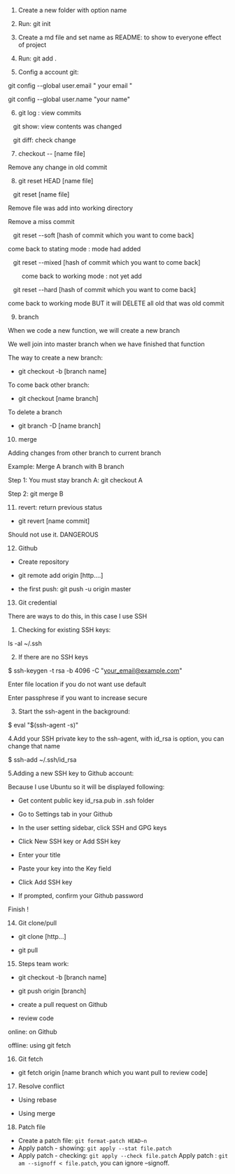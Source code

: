 1. Create a new folder with option name

2. Run: git init

3. Create a md file and set name as README: to show to everyone effect of project

4. Run: git add .

5. Config a account git:

git config --global user.email " your email "

git config --global user.name "your name"

6. git log : view commits

   git show: view contents was changed

   git diff: check change

7. checkout -- [name file]

Remove any change in old commit

8. git reset HEAD [name file]

   git reset [name file]

Remove file was add into working directory

Remove a miss commit

   git reset --soft [hash of commit which you want to come back]

come back to stating mode : mode had added

   git reset --mixed [hash of commit which you want to come back]

        come back to working mode : not yet add

   git reset --hard [hash of commit which you want to come back]

come back to working mode BUT it will DELETE all old that was old commit

9. branch

When we code a new function, we will create a new branch

We well join into master branch when we have finished that function

The way to create a new branch:

- git checkout -b [branch name]

To come back other branch:

- git checkout [name branch]

To delete a branch

- git branch -D [name branch]

10. merge

Adding changes from other branch to current branch

Example: Merge A branch with B branch

Step 1: You must stay branch A: git checkout A

Step 2: git merge B

11. revert: return previous status

- git revert [name commit]

Should not use it. DANGEROUS

12. Github

- Create repository

- git remote add origin [http....]

- the first push: git push -u origin master

13. Git credential

There are ways to do this, in this case I use SSH

1. Checking for existing SSH keys:

ls -al ~/.ssh

2. If there are no SSH keys

$ ssh-keygen -t rsa -b 4096 -C "your_email@example.com"

Enter file location if you do not want use default

Enter passphrese if you want to increase secure

3. Start the ssh-agent in the background:

$ eval "$(ssh-agent -s)"

4.Add your SSH private key to the ssh-agent, with id_rsa is option, you can change that name

$ ssh-add ~/.ssh/id_rsa

5.Adding a new SSH key to Github account:

Because I use Ubuntu so it will be displayed following:

- Get content public key id_rsa.pub in .ssh folder

- Go to Settings tab in your Github

- In the user setting sidebar, click SSH and GPG keys

- Click New SSH key or Add SSH key

- Enter your title

- Paste your key into the Key field

- Click Add SSH key

- If prompted, confirm your Github password

Finish !

14. Git clone/pull

- git clone [http...]

- git pull

15. Steps team work:

- git checkout -b [branch name]

- git push origin [branch]

- create a pull request on Github

- review code

online: on Github

offline: using git fetch

16. Git fetch

- git fetch origin [name branch which you want pull to review code]

17. Resolve conflict

- Using rebase

- Using merge

18. Patch file  
- Create a patch file: ``git format-patch HEAD~n``  
- Apply patch - showing: ``git apply --stat file.patch`` 
- Apply patch - checking: ``git apply --check file.patch`` 
Apply patch : ``git am --signoff < file.patch``, you can ignore –signoff.  

